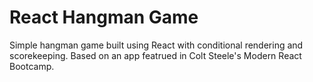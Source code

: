 # React Hangman Game

Simple hangman game built using React with conditional rendering and scorekeeping. Based on an app featrued in Colt Steele's Modern React Bootcamp.

